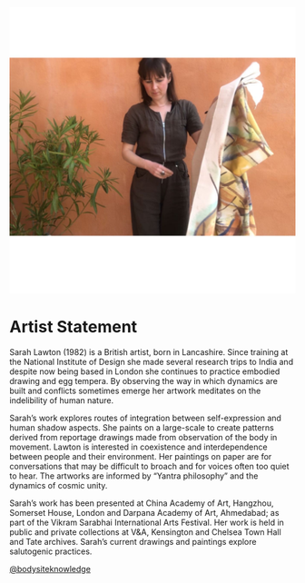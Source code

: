 ![Sarah Lawton](images/profile.jpg)

# Artist Statement 

Sarah Lawton (1982) is a British artist, born in Lancashire. Since training at the National Institute of Design she made several research trips to India and despite now being based in London she continues to practice embodied drawing and egg tempera. By observing the way in which dynamics are built and conflicts sometimes emerge her artwork meditates on the indelibility of human nature.

Sarah’s work explores routes of integration between self-expression and human shadow aspects. She paints on a large-scale to create patterns derived from reportage drawings made from observation of the body in movement. Lawton is interested in coexistence and interdependence between people and their environment. Her paintings on paper are for conversations that may be difficult to broach and for voices often too quiet to hear. The artworks are informed by “Yantra philosophy” and the dynamics of cosmic unity. 

Sarah’s work has been presented at China Academy of Art, Hangzhou, Somerset House, London and Darpana Academy of Art, Ahmedabad; as part of the Vikram Sarabhai International Arts Festival. Her work is held in public and private collections at V&A, Kensington and Chelsea Town Hall and Tate archives.  Sarah’s current drawings and paintings explore salutogenic practices.

[@bodysiteknowledge](https://www.instagram.com/bodysiteknowledge)




